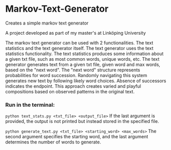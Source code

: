 # Markov-Text-Generator
Creates a simple markov text generator

A project developed as part of my master's at Linköping University 

The markov text generator can be used with 2 functionalities. The text statistics and the text generator itself. The text generator uses the text statistics functionality. The text statistics produces some information about a given txt file, such as most common words, unique words, etc. The text generator generates text from a given txt file, given word and max words, based on the "next word". The "next word" structure represents probabilities for word succession. Randomly navigating this system generates new text by following likely word choices. Absence of successors indicates the endpoint. This approach creates varied and playful compositions based on observed patterns in the original text.

### Run in the terminal:
```python text_stats.py <txt_file> <output_file>```
If the last argument is provided, the output is not printed but instead stored in the specified file.


```python generate_text.py <txt_file> <starting_word> <max_words>```
The second argument specifies the starting word, and the last argument determines the number of words to generate.
